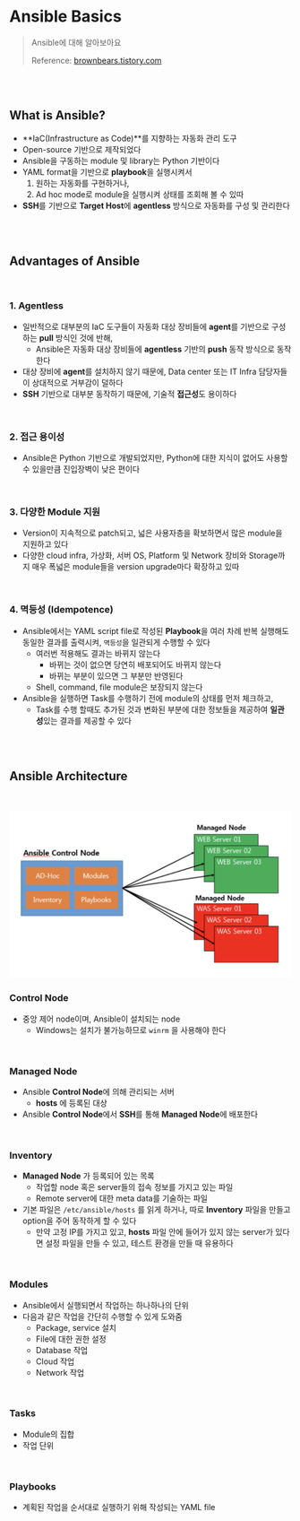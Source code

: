 # Ansible Basics

> Ansible에 대해 알아보아요
>
> Reference: [brownbears.tistory.com](https://brownbears.tistory.com/358)

<br>

<br>

## What is Ansible?

- **IaC(Infrastructure as Code)**를 지향하는 자동화 관리 도구
- Open-source 기반으로 제작되었다
- Ansible을 구동하는 module 및 library는 Python 기반이다
- YAML format을 기반으로 **playbook**을 실행시켜서
  1. 원하는 자동화를 구현하거나,
  2. Ad hoc mode로 module을 실행시켜 상태를 조회해 볼 수 있따
- **SSH**를 기반으로 **Target Host**에 **agentless** 방식으로 자동화를 구성 및 관리한다

<br>

<br>

## Advantages of Ansible

<br>

### 1. Agentless

- 일반적으로 대부분의 IaC 도구들이 자동화 대상 장비들에 **agent**를 기반으로 구성하는 **pull** 방식인 것에 반해,
  - Ansible은 자동화 대상 장비들에 **agentless** 기반의 **push** 동작 방식으로 동작한다
- 대상 장비에 **agent**를 설치하지 않기 때문에, Data center 또는 IT Infra 담당자들이 상대적으로 거부감이 덜하다
- **SSH** 기반으로 대부분 동작하기 때문에, 기술적 **접근성**도 용이하다

<br>

### 2. 접근 용이성

- Ansible은 Python 기반으로 개발되었지만, Python에 대한 지식이 없어도 사용할 수 있을만큼 진입장벽이 낮은 편이다

<br>

### 3. 다양한 Module 지원

- Version이 지속적으로 patch되고, 넓은 사용자층을 확보하면서 많은 module을 지원하고 있다
- 다양한 cloud infra, 가상화, 서버 OS, Platform 및 Network 장비와 Storage까지 매우 폭넓은 module들을 version upgrade마다 확장하고 있따

<br>

### 4. 멱등성 (Idempotence)

- Ansible에서는 YAML script file로 작성된 **Playbook**을 여러 차례 반복 실행해도 동일한 결과를 출력시켜, `멱등성`을 일관되게 수행할 수 있다
  - 여러번 적용해도 결과는 바뀌지 않는다
    - 바뀌는 것이 없으면 당연히 배포되어도 바뀌지 않는다
    - 바뀌는 부분이 있으면 그 부분만 반영된다
  - Shell, command, file module은 보장되지 않는다
- Ansible을 실행하면 Task를 수행하기 전에 module의 상태를 먼저 체크하고,
  - Task를 수행 할때도 추가된 것과 변화된 부분에 대한 정보들을 제공하여 **일관성**있는 결과를 제공할 수 있다

<br>

<br>

## Ansible Architecture

<br>

![ansible-architecture](../../images/ansible-architecture.png)

### Control Node

- 중앙 제어 node이며, Ansible이 설치되는 node
  - Windows는 설치가 불가능하므로 `winrm` 을 사용해야 한다

<br>

### Managed Node

- Ansible **Control Node**에 의해 관리되는 서버
  - **hosts** 에 등록된 대상
- Ansible **Control Node**에서 **SSH**를 통해 **Managed Node**에 배포한다

<br>

### Inventory

- **Managed Node** 가 등록되어 있는 목록
  - 작업할 node 혹은 server들의 접속 정보를 가지고 있는 파일
  - Remote server에 대한 meta data를 기술하는 파일
- 기본 파일은 `/etc/ansible/hosts` 를 읽게 하거나, 따로 **Inventory** 파일을 만들고 option을 주어 동작하게 할 수 있다
  - 만약 고정 IP를 가지고 있고, **hosts** 파일 안에 들어가 있지 않는 server가 있다면 설정 파일을 만들 수 있고, 테스트 환경을 만들 때 유용하다

<br>

### Modules

- Ansible에서 실행되면서 작업하는 하나하나의 단위
- 다음과 같은 작업을 간단히 수행할 수 있게 도와줌
  - Package, service 설치
  - File에 대한 권한 설정
  - Database 작업
  - Cloud 작업
  - Network 작업

<br>

### Tasks

- Module의 집합
- 작업 단위

<br>

### Playbooks

- 계획된 작업을 순서대로 실행하기 위해 작성되는 YAML file
